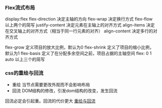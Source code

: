 
### Flex流式布局
display:flex
flex-direction  决定主轴的方向
flex-wrap  决定换行方式
flex-flow 以上两个的简写
justify-content 决定元素在主轴上的对齐方式
align-items  决定在交叉轴上的对齐方式（相当于同一行元素的对齐）
align-content  决定多行的对齐方式

flex-grow 定义项目的放大比例，默认为0
flex-shrink 定义了项目的缩小比例，默认为1
flex-basis 定义了在分配多余空间之前，项目占据的主轴空间
flex: 0 1 auto  以上三个的简写

### css的重绘与回流
* 重绘
当节点需要更改外观而不会影响布局
* 回流
DOM结构的修改，引发dom结构的改变，发生回流

回流必定会引起重。回流的代价更大
[重绘与回流](https://blog.csdn.net/qq_42269433/article/details/81133772)